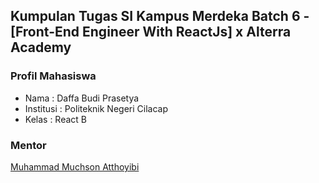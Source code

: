 ## Kumpulan Tugas SI Kampus Merdeka Batch 6 - [Front-End Engineer With ReactJs] x Alterra Academy

### Profil Mahasiswa
- Nama : Daffa Budi Prasetya
- Institusi : Politeknik Negeri Cilacap
- Kelas : React B

### Mentor
[Muhammad Muchson Atthoyibi](https://www.instagram.com/atthoyibi/)
